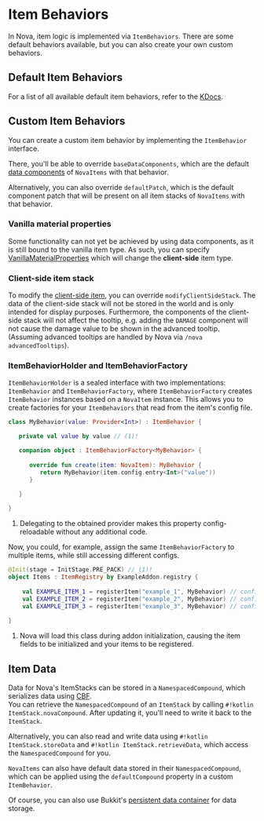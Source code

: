 # Item Behaviors

In Nova, item logic is implemented via `ItemBehaviors`.
There are some default behaviors available, but you can also create your own custom behaviors.

## Default Item Behaviors

For a list of all available default item behaviors, refer to the [KDocs](https://nova.dokka.xenondevs.xyz/nova/xyz.xenondevs.nova.world.item.behavior/index.html).

## Custom Item Behaviors

You can create a custom item behavior by implementing the `ItemBehavior` interface.

There, you'll be able to override `baseDataComponents`, which are the default
[data components](https://minecraft.wiki/w/Data_component_format) of `NovaItems` with that behavior.

Alternatively, you can also override `defaultPatch`, which is the default component patch that will be present
on all item stacks of `NovaItems` with that behavior.

### Vanilla material properties

Some functionality can not yet be achieved by using data components, as it is still bound to the vanilla item type.
As such, you can specify [VanillaMaterialProperties](https://nova.dokka.xenondevs.xyz/nova/xyz.xenondevs.nova.world.item.vanilla/-vanilla-material-property/index.html)
which will change the **client-side** item type.

### Client-side item stack

To modify the [client-side item](using-nova-item.md#client-side-items), you can override `modifyClientSideStack`.
The data of the client-side stack will not be stored in the world and is only intended for display purposes.
Furthermore, the components of the client-side stack will not affect the tooltip, e.g. adding the `DAMAGE` component
will not cause the damage value to be shown in the advanced tooltip. (Assuming advanced tooltips are handled by Nova
via `/nova advancedTooltips`).

### ItemBehaviorHolder and ItemBehaviorFactory

`ItemBehaviorHolder` is a sealed interface with two implementations: `ItemBehavior` and `ItemBehaviorFactory`, where
`ItemBehaviorFactory` creates `ItemBehavior` instances based on a `NovaItem` instance. This allows you to create
factories for your `ItemBehaviors` that read from the item's config file.  

```kotlin title="Example custom ItemBehavior with ItemBehaviorFactory"
class MyBehavior(value: Provider<Int>) : ItemBehavior {

   private val value by value // (1)!

   companion object : ItemBehaviorFactory<MyBehavior> {
       
      override fun create(item: NovaItem): MyBehavior {
         return MyBehavior(item.config.entry<Int>("value"))
      }
      
   }

}
```

1. Delegating to the obtained provider makes this property config-reloadable without any additional code.

Now, you could, for example, assign the same `ItemBehaviorFactory` to multiple items, while still accessing
different configs.

```kotlin
@Init(stage = InitStage.PRE_PACK) // (1)!
object Items : ItemRegistry by ExampleAddon.registry {
    
    val EXAMPLE_ITEM_1 = registerItem("example_1", MyBehavior) // configs/example_1.yml
    val EXAMPLE_ITEM_2 = registerItem("example_2", MyBehavior) // configs/example_2.yml
    val EXAMPLE_ITEM_3 = registerItem("example_3", MyBehavior) // configs/example_3.yml
   
}
```

1. Nova will load this class during addon initialization, causing the item fields to be initialized and your items to be registered.

## Item Data

Data for Nova's ItemStacks can be stored in a `NamespacedCompound`, which serializes data using [CBF](../../../../cbf/).  
You can retrieve the `NamespacedCompound` of an `ItemStack` by calling `#!kotlin ItemStack.novaCompound`.
After updating it, you'll need to write it back to the `ItemStack`.

Alternatively, you can also read and write data using `#!kotlin ItemStack.storeData` and `#!kotlin ItemStack.retrieveData`,
which access the `NamespacedCompound` for you.

`NovaItems` can also have default data stored in their `NamespacedCompound`, which can be applied using the `defaultCompound`
property in a custom `ItemBehavior`.

Of course, you can also use Bukkit's [persistent data container](https://docs.papermc.io/paper/dev/pdc) for data storage.